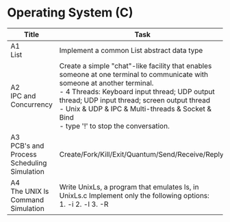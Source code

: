 # Operating System (C)

| Title              | Task                                                         |
| ------------------ | ------------------------------------------------------------ |
| A1<br/>List | Implement a common List abstract data type |
| A2<br/>IPC and Concurrency | Create a simple "chat"-like facility that enables someone at one terminal to communicate with someone at another terminal.<br/>- 4 Threads: Keyboard input thread; UDP output thread; UDP input thread; screen output thread<br/>- Unix & UDP & IPC & Multi-threads & Socket  & Bind<br/>- type '!' to stop the conversation. |
| A3<br/>PCB's and Process Scheduling Simulation | Create/Fork/Kill/Exit/Quantum/Send/Receive/Reply/ |
| A4<br/>The UNIX ls Command Simulation | Write UnixLs, a program that emulates ls, in UnixLs.c  Implement only the following options:<br/>1. -i     2. -l      3. -R |
